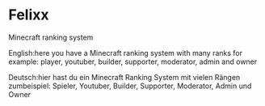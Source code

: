 # Felixx
Minecraft ranking system 

English:here you have a Minecraft ranking system with many ranks for example: player, youtuber, builder, supporter, moderator, admin and owner

Deutsch:hier hast du ein Minecraft Ranking System mit vielen Rängen zumbeispiel: Spieler, Youtuber, Builder, Supporter, Moderator, Admin und Owner
